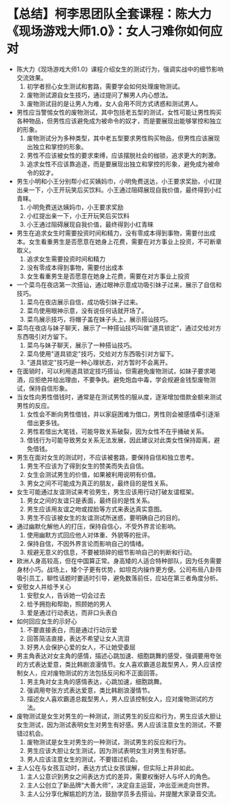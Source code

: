 # 【总结】柯李思团队全套课程：陈大力《现场游戏大师1.0》：女人刁难你如何应对

-   陈大力《现场游戏大师1.0》课程介绍女生的测试行为，强调实战中的细节影响交流效果。
    1.  初学者担心女生测试和套路，需要学会如何处理废物测试。
    2.  废物测试源自女生技巧，通过提问了解男人内心想法。
    3.  废物测试目的是让男人为难，女人会用不同方式诱惑和测试男人。
-   男性应当警惕女性的废物测试，其中包括老五型的测试，女性可能让男性购买各种物品，但男性应该避免成为被命令的奴才，而是要展现出能够掌控和独立的形象。
    1.  废物测试分为多种类型，其中老五型要求男性购买物品，但男性应该展现出独立和掌控的形象。
    2.  男性不应该被女性的要求束缚，应该摆脱社会的枷锁，追求更大的刺激。
    3.  追求女性不应该靠追逐，而是要展现出独立和掌控的形象，避免成为被命令的奴才。
-   男生小明和小王分别帮小红买姨妈巾，小明免费送达，小王要求奖励，小红提出亲一下，小王开玩笑后买饮料。小王通过阻碍展现自我价值，最终得到小红青睐。
    1.  小明免费送达姨妈巾，小王要求奖励
    2.  小红提出亲一下，小王开玩笑后买饮料
    3.  小王通过阻碍展现自我价值，最终得到小红青睐
-   男生在追求女生时需要投资时间和精力，没有零成本得到事物，需要付出成本。女生看重男生是否愿意在她身上花费，需要在对方事业上投资，不可断章取义。
    1.  追求女生需要投资时间和精力
    2.  没有零成本得到事物，需要付出成本
    3.  女生看重男生是否愿意在她身上花费，需要在对方事业上投资
-   一个菜鸟在夜店第一次搭讪，通过眼神示意成功吸引妹子过来，展示了自信和技巧。
    1.  菜鸟在夜店展示自信，成功吸引妹子过来。
    2.  菜鸟使用眼神示意，没有说任何话就开场了。
    3.  菜鸟展示技巧，将帽子盖在妹子头上，展示搭讪技巧。
-   菜鸟在夜店与妹子聊天，展示了一种搭讪技巧叫做"道具锁定"，通过交给对方东西吸引对方留下。
    1.  菜鸟与妹子聊天，展示了一种搭讪技巧。
    2.  菜鸟使用"道具锁定"技巧，交给对方东西吸引对方留下。
    3.  "道具锁定"技巧是一种心理状态，对方暂时不会离开。
-   在面销时，可以利用道具锁定技巧搭讪，但需避免废物测试，如妹子要求喝酒，应拒绝并给出理由，不要争执。避免炮血中毒，学会规避金钱型废物测试，保持自信形象。
-   当女性向男性借钱时，通常是在测试男性的服从度，逐渐增加借款金额来测试男性的反应。
    1.  女性会不断向男性借钱，并以家庭困难为借口，男性则会被感情牵引逐渐借出更多钱。
    2.  男性若借出大笔钱，可能导致关系破裂，因为女性不在乎捅破关系。
    3.  借钱行为可能导致男女关系无法发展，因此建议对此类女性保持距离，避免借钱。
-   男生在面对女生的测试时，不应该被套路，要保持自信和独立思考。
    1.  男生不应该为了得到女生的赞美而失去自信。
    2.  女生会测试男生的价值，如果被利用说明有价值。
    3.  男女之间不可能成为真正的朋友，最终目的是性关系。
-   女生可能通过友谊测试来考验男生，男生应该用行动打破友谊框架。
    1.  男女之间的友谊只是表面，最终目的是性关系。
    2.  男生应该用友谊之吻或捏脸等方式来表达真实意图。
    3.  男生不应该被女生的友谊测试所迷惑，要明确自己的目的。
-   通过幽默化解他人的打压，保持自信心，不受外界言论影响。
    1.  使用幽默方式回应他人对体重、外貌等的批评。
    2.  保持自信，不因外界言论而影响自己的情绪。
    3.  规避无意义的信息，不要被琐碎的细节影响自己的判断和行动。
-   欧洲人身高较高，但在中国算正常。身高矮的人适合特种部队，因为任务需要身材小巧。战场上，矮个子更有优势，如坦克内操作更方便。公司布局八卦阵吸引员工，聊性话题时要适时引导，避免数落前任，应站在第三者角度分析。
-   安慰女人并给予关心
    1.  安慰女人，告诉她一切会过去
    2.  给予拥抱和帮助，照顾她的男人
    3.  爱是通过行动表达，而非口头表白
-   如何回应女生的示好心
    1.  不要直接表白，而是通过行动示爱
    2.  回答简洁直接，表达不希望让女人流泪
    3.  好男人会保护心爱的女人，不让她受委屈
-   男主角表达对女主角的感情，描述心跳加速、细胞跳舞的感受，强调要用夸张的方式表达爱意，类比韩剧浪漫情节。女人喜欢霸道总裁型男人，男人应该控制女人，应对废物测试的方法包括反问和不正面回答。
    1.  男主角对女主角的感情表达，心跳加速，细胞跳舞。
    2.  强调用夸张方式表达爱意，类比韩剧浪漫情节。
    3.  描述女人喜欢霸道总裁型男人，男人应该控制女人，应对废物测试的方法。
-   废物测试是女生对男生的一种测试，测试男生的反应和行为，男生应该大胆让女生测试，因为测试表明女生对男生有好感。男人应该注意女生的测试，不要错过机会。
    1.  废物测试是女生对男生的一种测试，测试男生的反应和行为。
    2.  男生应该大胆让女生测试，因为测试表明女生对男生有好感。
    3.  男人应该注意女生的测试，不要错过机会。
-   主人公在与女孩互动时，表达方式让女孩误解，但实际上并非如此。
    1.  主人公意识到男女之间表达方式的差异，需要权衡好人与坏人的角色。
    2.  主人公创立了新品牌“大善大师”，决定自主运营，冲出亚洲走向世界。
    3.  主人公分享化解尴尬的方法，鼓励学员多去搭讪，并提醒大家录音交流。